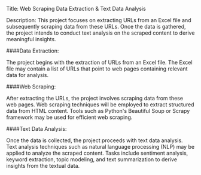 Title: Web Scraping Data Extraction & Text Data Analysis

Description:
This project focuses on extracting URLs from an Excel file and subsequently scraping data from these URLs. Once the data is gathered, the project intends to conduct text analysis on the scraped content to derive meaningful insights.

####Data Extraction:

The project begins with the extraction of URLs from an Excel file.
The Excel file may contain a list of URLs that point to web pages containing relevant data for analysis.

####Web Scraping:

After extracting the URLs, the project involves scraping data from these web pages.
Web scraping techniques will be employed to extract structured data from HTML content.
Tools such as Python's Beautiful Soup or Scrapy framework may be used for efficient web scraping.

####Text Data Analysis:

Once the data is collected, the project proceeds with text data analysis.
Text analysis techniques such as natural language processing (NLP) may be applied to analyze the scraped content.
Tasks include sentiment analysis, keyword extraction, topic modeling, and text summarization to derive insights from the textual data.
